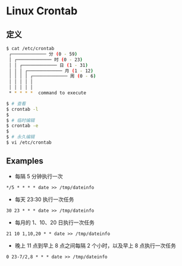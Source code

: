 # Linux Crontab

## 定义

```bash
$ cat /etc/crontab
 ┌───────────── 分 (0 - 59)
 │ ┌───────────── 时 (0 - 23)
 │ │ ┌───────────── 日 (1 - 31)
 │ │ │ ┌───────────── 月 (1 - 12)
 │ │ │ │ ┌───────────── 周 (0 - 6)
 │ │ │ │ │
 │ │ │ │ │
 * * * * *  command to execute
```

```bash
$ # 查看
$ crontab -l
$
$ # 临时编辑
$ crontab -e
$
$ # 永久编辑
$ vi /etc/crontab
```


## Examples

* 每隔 5 分钟执行一次

```
*/5 * * * * date >> /tmp/dateinfo
```

* 每天 23:30 执行一次任务

```
30 23 * * * date >> /tmp/dateinfo
```

* 每月的 1、10、20 日执行一次任务

```
21 10 1,10,20 * * date >> /tmp/dateinfo
```

* 晚上 11 点到早上 8 点之间每隔 2 个小时，以及早上 8 点执行一次任务

```
0 23-7/2,8 * * * date >> /tmp/dateinfo
```